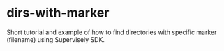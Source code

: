 # dirs-with-marker
Short tutorial and example of how to find directories with specific marker (filename) using Supervisely SDK.
